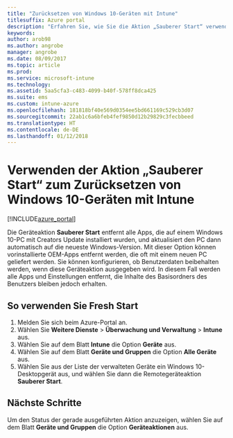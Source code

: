 ```yaml
---
title: "Zurücksetzen von Windows 10-Geräten mit Intune"
titlesuffix: Azure portal
description: "Erfahren Sie, wie Sie die Aktion „Sauberer Start“ verwenden, um Windows 10-PCs zurückzusetzen, auf denen Intune ausgeführt wird.\""
keywords: 
author: arob98
ms.author: angrobe
manager: angrobe
ms.date: 08/09/2017
ms.topic: article
ms.prod: 
ms.service: microsoft-intune
ms.technology: 
ms.assetid: 5aa5cfa3-c483-4099-b40f-578ff8dca425
ms.suite: ems
ms.custom: intune-azure
ms.openlocfilehash: 181818bf40e569d0354ee5bd661169c529cb3d07
ms.sourcegitcommit: 22ab1c6a6bfeb4fef9850d12b29829c3fecbbeed
ms.translationtype: HT
ms.contentlocale: de-DE
ms.lasthandoff: 01/12/2018
---
```

# <a name="use-fresh-start-to-reset-windows-10-devices-with-intune"></a>Verwenden der Aktion „Sauberer Start“ zum Zurücksetzen von Windows 10-Geräten mit Intune


[!INCLUDE[azure_portal](./includes/azure_portal.md)]

Die Geräteaktion **Sauberer Start** entfernt alle Apps, die auf einem Windows 10-PC mit Creators Update installiert wurden, und aktualisiert den PC dann automatisch auf die neueste Windows-Version.
Mit dieser Option können vorinstallierte OEM-Apps entfernt werden, die oft mit einem neuen PC geliefert werden. Sie können konfigurieren, ob Benutzerdaten beibehalten werden, wenn diese Geräteaktion ausgegeben wird. In diesem Fall werden alle Apps und Einstellungen entfernt, die Inhalte des Basisordners des Benutzers bleiben jedoch erhalten.

## <a name="how-to-use-fresh-start"></a>So verwenden Sie Fresh Start

1. Melden Sie sich beim Azure-Portal an.
2. Wählen Sie **Weitere Dienste** > **Überwachung und Verwaltung** > **Intune** aus.
3. Wählen Sie auf dem Blatt **Intune** die Option **Geräte** aus.
4. Wählen Sie auf dem Blatt **Geräte und Gruppen** die Option **Alle Geräte** aus.
5. Wählen Sie aus der Liste der verwalteten Geräte ein Windows 10-Desktopgerät aus, und wählen Sie dann die Remotegeräteaktion **Sauberer Start**.

## <a name="next-steps"></a>Nächste Schritte

Um den Status der gerade ausgeführten Aktion anzuzeigen, wählen Sie auf dem Blatt **Geräte und Gruppen** die Option **Geräteaktionen** aus.

